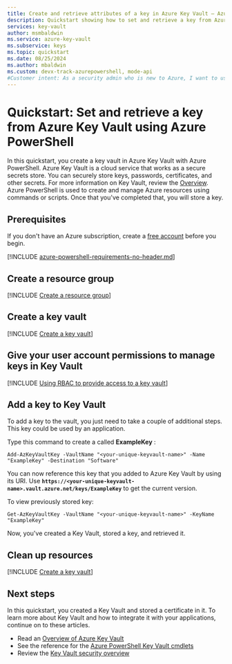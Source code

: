 ```yaml
---
title: Create and retrieve attributes of a key in Azure Key Vault – Azure PowerShell
description: Quickstart showing how to set and retrieve a key from Azure Key Vault using Azure PowerShell
services: key-vault
author: msmbaldwin
ms.service: azure-key-vault
ms.subservice: keys
ms.topic: quickstart
ms.date: 08/25/2024
ms.author: mbaldwin
ms.custom: devx-track-azurepowershell, mode-api
#Customer intent: As a security admin who is new to Azure, I want to use Key Vault to securely store keys and passwords in Azure
---
```

# Quickstart: Set and retrieve a key from Azure Key Vault using Azure PowerShell

In this quickstart, you create a key vault in Azure Key Vault with Azure PowerShell. Azure Key Vault is a cloud service that works as a secure secrets store. You can securely store keys, passwords, certificates, and other secrets. For more information on Key Vault, review the [Overview](../general/overview.md). Azure PowerShell is used to create and manage Azure resources using commands or scripts. Once that you've completed that, you will store a key.

## Prerequisites

If you don't have an Azure subscription, create a [free account](https://azure.microsoft.com/free/?WT.mc_id=A261C142F) before you begin.

[!INCLUDE [azure-powershell-requirements-no-header.md](~/reusable-content/azure-powershell/azure-powershell-requirements-no-header.md)]


## Create a resource group

[!INCLUDE [Create a resource group](../../../includes/powershell-rg-create.md)]

## Create a key vault

[!INCLUDE [Create a key vault](../includes/key-vault-creation-powershell.md)]

## Give your user account permissions to manage keys in Key Vault

[!INCLUDE [Using RBAC to provide access to a key vault](../includes/rbac/upn-crypto-officer-powershell.md)]

## Add a key to Key Vault

To add a key to the vault, you just need to take a couple of additional steps. This key could be used by an application. 

Type this command to create a called **ExampleKey** :

```azurepowershell-interactive
Add-AzKeyVaultKey -VaultName "<your-unique-keyvault-name>" -Name "ExampleKey" -Destination "Software"
```

You can now reference this key that you added to Azure Key Vault by using its URI. Use **`https://<your-unique-keyvault-name>.vault.azure.net/keys/ExampleKey`** to get the current version. 

To view previously stored key:

```azurepowershell-interactive
Get-AzKeyVaultKey -VaultName "<your-unique-keyvault-name>" -KeyName "ExampleKey"
```

Now, you've created a Key Vault, stored a key, and retrieved it.

## Clean up resources

[!INCLUDE [Create a key vault](../../../includes/powershell-rg-delete.md)]

## Next steps

In this quickstart, you created a Key Vault and stored a certificate in it. To learn more about Key Vault and how to integrate it with your applications, continue on to these articles.

- Read an [Overview of Azure Key Vault](../general/overview.md)
- See the reference for the [Azure PowerShell Key Vault cmdlets](/powershell/module/az.keyvault/)
- Review the [Key Vault security overview](../general/security-features.md)
